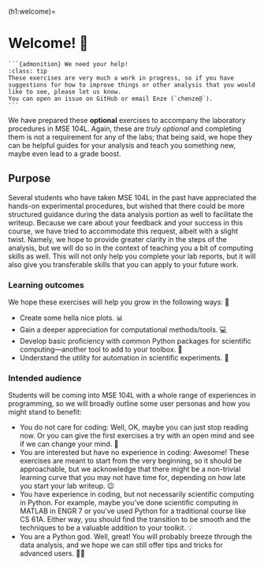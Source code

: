 (h1:welcome)=
# Welcome! 👋


````{margin} 
```{admonition} We need your help!
:class: tip
These exercises are very much a work in progress, so if you have suggestions for how to improve things or other analysis that you would like to see, please let us know.
You can open an issue on GitHub or email Enze (`chenze@`).
```
````

We have prepared these **optional** exercises to accompany the laboratory procedures in MSE 104L.
Again, these are _truly optional_ and completing them is not a requirement for any of the labs; 
that being said, we hope they can be helpful guides for your analysis and teach you something new, maybe even lead to a grade boost. 


## Purpose

Several students who have taken MSE 104L in the past have appreciated the hands-on experimental procedures, but wished that there could be more structured guidance during the data analysis portion as well to facilitate the writeup. 
Because we care about your feedback and your success in this course, we have tried to accommodate this request, albeit with a slight twist. 
Namely, we hope to provide greater clarity in the steps of the analysis, but we will do so in the context of teaching you a bit of computing skills as well.
This will not only help you complete your lab reports, but it will also give you transferable skills that you can apply to your future work.


### Learning outcomes 

We hope these exercises will help you grow in the following ways: 🌱
- Create some hella nice plots. 📊
- Gain a deeper appreciation for computational methods/tools. 💻
- Develop basic proficiency with common Python packages for scientific computing—another tool to add to your toolbox. 🧰
- Understand the utility for automation in scientific experiments. 🤖


### Intended audience

Students will be coming into MSE 104L with a whole range of experiences in programming, so we will broadly outline some user personas and how you might stand to benefit:
- You do not care for coding: Well, OK, maybe you can just stop reading now. 
Or you can give the first exercises a try with an open mind and see if we can change your mind. 🙂
- You are interested but have no experience in coding: Awesome! 
These exercises are meant to start from the very beginning, so it should be approachable, but we acknowledge that there might be a non-trivial learning curve that you may not have time for, depending on how late you start your lab writeup. 😉
- You have experience in coding, but not necessarily scientific computing in Python.
For example, maybe you've done scientific computing in MATLAB in ENGR 7 or you've used Python for a traditional course like CS 61A.
Either way, you should find the transition to be smooth and the techniques to be a valuable addition to your toolkit. 💡
- You are a Python god. 
Well, great! You will probably breeze through the data analysis, and we hope we can still offer tips and tricks for advanced users. 💪🏼

